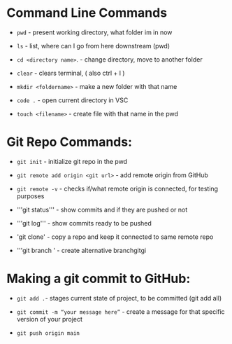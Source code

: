 # Command Line Commands

- ```pwd``` - present working directory, what folder im in now

- ```ls``` - list, where can I go from here downstream (pwd)

- ```cd <directory name>```. - change directory, move to another folder

- ```clear``` - clears terminal, ( also ctrl + l )

- ```mkdir <foldername>``` - make a new folder with that name

- ```code .``` - open current directory in VSC

- ```touch <filename>``` - create file with that name in the pwd

 

# Git Repo Commands:

- ```git init``` - initialize git repo in the pwd

- ```git remote add origin <git url>``` - add remote origin from GitHub

- ```git remote -v```  -  checks if/what remote origin is connected, for testing purposes 

- '''git status''' - show commits and if they are pushed or not

- '''git log''' - show commits ready to be pushed

- 'git clone' - copy a repo and keep it connected to same remote repo

- '''git branch <branch name>' - create alternative branchgitgi

 

# Making a git commit to GitHub:

- ```git add .```- stages current state of project, to be committed (git add all)

- ```git commit -m “your message here”``` - create a message for that specific version of your project

- ```git push origin main```